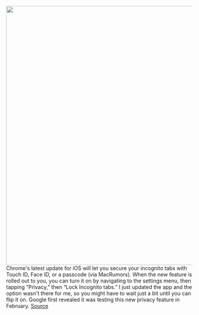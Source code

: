 <img src='https://cdn.vox-cdn.com/thumbor/tPkGwNFOnA6QnIHfnOhC8_oiiJ0=/0x0:2040x1360/1200x800/filters:focal(857x517:1183x843)/cdn.vox-cdn.com/uploads/chorus_image/image/69608612/acastro_180416_1777_chrome_0001.0.jpg' width='700px' /><br/>
Chrome's latest update for iOS will let you secure your incognito tabs with Touch ID, Face ID, or a passcode (via MacRumors). When the new feature is rolled out to you, you can turn it on by navigating to the settings menu, then tapping “Privacy,” then “Lock Incognito tabs.” I just updated the app and the option wasn't there for me, so you might have to wait just a bit until you can flip it on. Google first revealed it was testing this new privacy feature in February.
<a href='https://www.theverge.com/2021/7/20/22585624/chrome-ios-92-incognito-tabs-with-face-touch-id-passcode-full-page-screenshots'> Source <a/>
